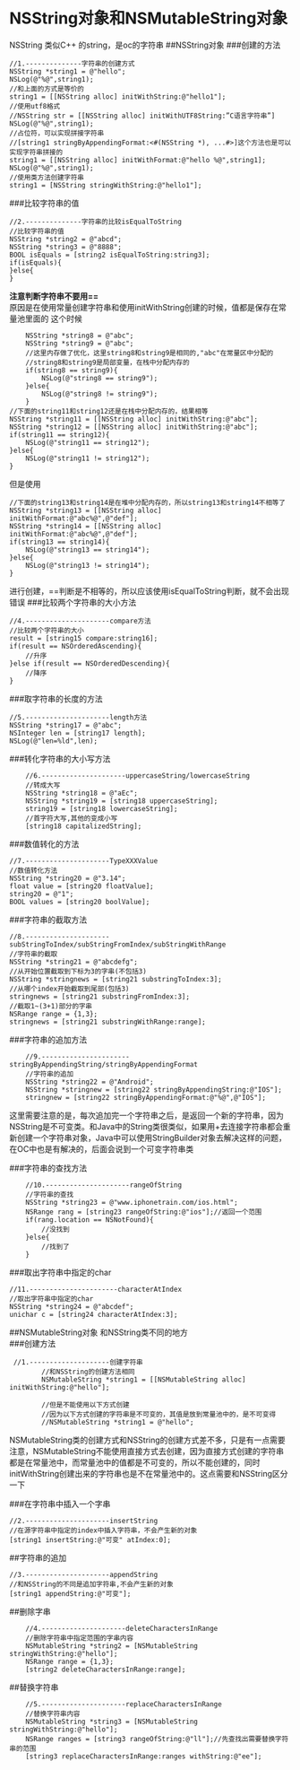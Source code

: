 # NSString对象和NSMutableString对象


NSString 类似C++ 的string，是oc的字符串
##NSString对象
###创建的方法
```
//1.--------------字符串的创建方式
NSString *string1 = @"hello";
NSLog(@"%@",string1);
//和上面的方式是等价的
string1 = [[NSString alloc] initWithString:@"hello1"];
//使用utf8格式
//NSString str = [[NSString alloc] initWithUTF8String:”C语言字符串”] 
NSLog(@"%@",string1);
//占位符，可以实现拼接字符串
//[string1 stringByAppendingFormat:<#(NSString *), ...#>]这个方法也是可以实现字符串拼接的
string1 = [[NSString alloc] initWithFormat:@"hello %@",string1];
NSLog(@"%@",string1);
//使用类方法创建字符串
string1 = [NSString stringWithString:@"hello1"];
```
###比较字符串的值
```
//2.--------------字符串的比较isEqualToString
//比较字符串的值
NSString *string2 = @"abcd";
NSString *string3 = @"8888";
BOOL isEquals = [string2 isEqualToString:string3];
if(isEquals){
}else{
}
```
**注意判断字符串不要用==**  
原因是在使用常量创建字符串和使用initWithString创建的时候，值都是保存在常量池里面的
这个时候
```
    NSString *string8 = @"abc";  
    NSString *string9 = @"abc";  
    //这里内存做了优化，这里string8和string9是相同的,"abc"在常量区中分配的  
    //string8和string9是局部变量，在栈中分配内存的  
    if(string8 == string9){  
        NSLog(@"string8 == string9");  
    }else{  
        NSLog(@"string8 != string9");  
    }  
//下面的string11和string12还是在栈中分配内存的，结果相等
NSString *string11 = [[NSString alloc] initWithString:@"abc"];
NSString *string12 = [[NSString alloc] initWithString:@"abc"];
if(string11 == string12){
    NSLog(@"string11 == string12");
}else{
    NSLog(@"string11 != string12");
}

```
但是使用
```
//下面的string13和string14是在堆中分配内存的，所以string13和string14不相等了  
NSString *string13 = [[NSString alloc] initWithFormat:@"abc%@",@"def"];  
NSString *string14 = [[NSString alloc] initWithFormat:@"abc%@",@"def"];  
if(string13 == string14){  
    NSLog(@"string13 == string14");  
}else{  
    NSLog(@"string13 != string14");  
} 
```
进行创建，==判断是不相等的，所以应该使用isEqualToString判断，就不会出现错误
###比较两个字符串的大小方法
```
//4.---------------------compare方法  
//比较两个字符串的大小  
result = [string15 compare:string16];  
if(result == NSOrderedAscending){  
    //升序  
}else if(result == NSOrderedDescending){  
    //降序  
} 
```
###取字符串的长度的方法

```
//5.---------------------length方法
NSString *string17 = @"abc";
NSInteger len = [string17 length];
NSLog(@"len=%ld",len);
```
###转化字符串的大小写方法
```
    //6.---------------------uppercaseString/lowercaseString  
    //转成大写  
    NSString *string18 = @"aEc";  
    NSString *string19 = [string18 uppercaseString];  
    string19 = [string18 lowercaseString];  
    //首字符大写,其他的变成小写  
    [string18 capitalizedString];  
```
###数值转化的方法
```
//7.---------------------TypeXXXValue
//数值转化方法
NSString *string20 = @"3.14";
float value = [string20 floatValue];
string20 = @"1";
BOOL values = [string20 boolValue];
```
###字符串的截取方法
```
//8.---------------------subStringToIndex/subStringFromIndex/subStringWithRange  
//字符串的截取  
NSString *string21 = @"abcdefg";  
//从开始位置截取到下标为3的字串(不包括3)  
NSString *stringnews = [string21 substringToIndex:3];  
//从哪个index开始截取到尾部(包括3)  
stringnews = [string21 substringFromIndex:3];  
//截取1~(3+1)部分的字串  
NSRange range = {1,3};  
stringnews = [string21 substringWithRange:range]; 
```
###字符串的追加方法
```
    //9.----------------------stringByAppendingString/stringByAppendingFormat  
    //字符串的追加  
    NSString *string22 = @"Android";  
    NSString *stringnew = [string22 stringByAppendingString:@"IOS"];  
    stringnew = [string22 stringByAppendingFormat:@"%@",@"IOS"];  
```
这里需要注意的是，每次追加完一个字符串之后，是返回一个新的字符串，因为NSString是不可变类。和Java中的String类很类似，如果用+去连接字符串都会重新创建一个字符串对象，Java中可以使用StringBuilder对象去解决这样的问题，在OC中也是有解决的，后面会说到一个可变字符串类

###字符串的查找方法
```
    //10.---------------------rangeOfString  
    //字符串的查找  
    NSString *string23 = @"www.iphonetrain.com/ios.html";  
    NSRange rang = [string23 rangeOfString:@"ios"];//返回一个范围  
    if(rang.location == NSNotFound){  
        //没找到  
    }else{  
        //找到了  
    }  
```
###取出字符串中指定的char
```
//11.----------------------characterAtIndex  
//取出字符串中指定的char  
NSString *string24 = @"abcdef";  
unichar c = [string24 characterAtIndex:3]; 
```
##NSMutableString对象
和NSString类不同的地方  
###创建方法
```
 //1.--------------------创建字符串  
        //和NSString的创建方法相同  
        NSMutableString *string1 = [[NSMutableString alloc] initWithString:@"hello"];  
          
        //但是不能使用以下方式创建  
        //因为以下方式创建的字符串是不可变的，其值是放到常量池中的，是不可变得  
        //NSMutableString *string1 = @"hello";  
```
NSMutableString类的创建方式和NSString的创建方式差不多，只是有一点需要注意，NSMutableString不能使用直接方式去创建，因为直接方式创建的字符串都是在常量池中，而常量池中的值都是不可变的，所以不能创建的，同时initWithString创建出来的字符串也是不在常量池中的。这点需要和NSString区分一下


###在字符串中插入一个字串
```
//2.---------------------insertString
//在源字符串中指定的index中插入字符串，不会产生新的对象
[string1 insertString:@"可变" atIndex:0];
```
##字符串的追加
```
//3.---------------------appendString  
//和NSString的不同是追加字符串,不会产生新的对象  
[string1 appendString:@"可变"]; 
```

##删除字串
```
    //4.---------------------deleteCharactersInRange  
    //删除字符串中指定范围的字串内容  
    NSMutableString *string2 = [NSMutableString stringWithString:@"hello"];  
    NSRange range = {1,3};  
    [string2 deleteCharactersInRange:range];  
```
##替换字符串  
```
    //5.---------------------replaceCharactersInRange  
    //替换字符串内容  
    NSMutableString *string3 = [NSMutableString stringWithString:@"hello"];  
    NSRange ranges = [string3 rangeOfString:@"ll"];//先查找出需要替换字符串的范围  
    [string3 replaceCharactersInRange:ranges withString:@"ee"];  
```